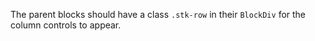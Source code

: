 The parent blocks should have a class `.stk-row` in their `BlockDiv` for the column controls to appear.
